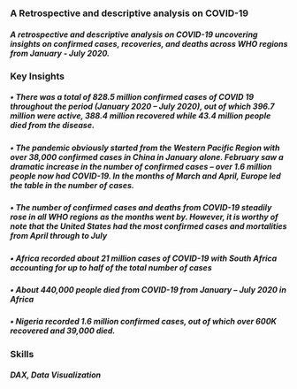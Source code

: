 ### A Retrospective and descriptive analysis on COVID-19

##### A retrospective and descriptive analysis on COVID-19 uncovering insights on confirmed cases, recoveries, and deaths across WHO regions from January - July 2020.

### Key Insights 
 
##### •	There was a total of 828.5 million confirmed cases of COVID 19 throughout the period (January 2020 – July 2020), out of which 396.7 million were active, 388.4 million recovered while 43.4 million people died from the disease.
##### •	The pandemic obviously started from the Western Pacific Region with over 38,000 confirmed cases in China in January alone. February saw a dramatic increase in the number of confirmed cases – over 1.6 million people now had COVID-19. In the months of March and April, Europe led the table in the number of cases.
##### •	The number of confirmed cases and deaths from COVID-19 steadily rose in all WHO regions as the months went by. However, it is worthy of note that the United States had the most confirmed cases and mortalities from April through to July 
##### •	Africa recorded about 21 million cases of COVID-19 with South Africa accounting for up to half of the total number of cases 
##### •	About 440,000 people died from COVID-19 from January – July 2020 in Africa
##### •	Nigeria recorded 1.6 million confirmed cases, out of which over 600K recovered and 39,000 died. 

### Skills

##### DAX, Data Visualization 
